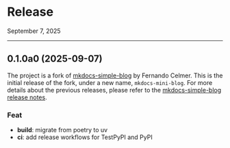 # Release

September 7, 2025

---

## 0.1.0a0 (2025-09-07)

The project is a fork of [mkdocs-simple-blog](https://github.com/FernandoCelmer/mkdocs-simple-blog) by Fernando Celmer.
This is the initial release of the fork, under a new name, `mkdocs-mini-blog`. For more details about the previous
releases, please refer to the
[mkdocs-simple-blog release notes](https://fernandocelmer.github.io/mkdocs-simple-blog/nav/development/release-notes/).

### Feat

- **build**: migrate from poetry to uv
- **ci**: add release workflows for TestPyPI and PyPI

